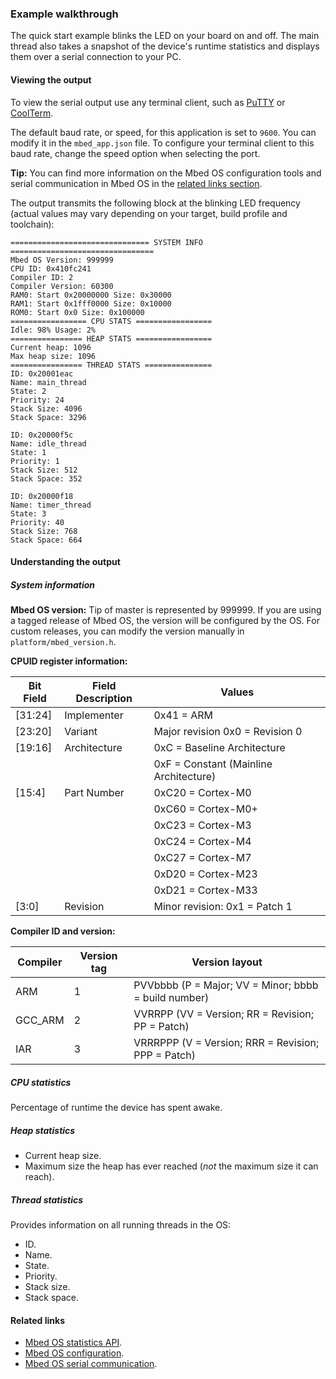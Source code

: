 ### Example walkthrough

The quick start example blinks the LED on your board on and off. The main thread also takes a snapshot of the device's runtime statistics and displays them over a serial connection to your PC.

#### Viewing the output

To view the serial output use any terminal client, such as [PuTTY](http://www.putty.org/) or [CoolTerm](http://freeware.the-meiers.org/).

The default baud rate, or speed, for this application is set to `9600`. You can modify it in the `mbed_app.json` file. To configure your terminal client to this baud rate, change the speed option when selecting the port.

<span class="tips">**Tip:** You can find more information on the Mbed OS configuration tools and serial communication in Mbed OS in the [related links section](#related-links).</span>

The output transmits the following block at the blinking LED frequency (actual values may vary depending on your target, build profile and toolchain):

```
=============================== SYSTEM INFO  ================================
Mbed OS Version: 999999
CPU ID: 0x410fc241
Compiler ID: 2
Compiler Version: 60300
RAM0: Start 0x20000000 Size: 0x30000
RAM1: Start 0x1fff0000 Size: 0x10000
ROM0: Start 0x0 Size: 0x100000
================= CPU STATS =================
Idle: 98% Usage: 2%
================ HEAP STATS =================
Current heap: 1096
Max heap size: 1096
================ THREAD STATS ===============
ID: 0x20001eac
Name: main_thread
State: 2
Priority: 24
Stack Size: 4096
Stack Space: 3296

ID: 0x20000f5c
Name: idle_thread
State: 1
Priority: 1
Stack Size: 512
Stack Space: 352

ID: 0x20000f18
Name: timer_thread
State: 3
Priority: 40
Stack Size: 768
Stack Space: 664

```

#### Understanding the output

##### System information

**Mbed OS version:** Tip of master is represented by 999999. If you are using a tagged release of Mbed OS, the version will be configured by the OS. For custom releases, you can modify the version manually in `platform/mbed_version.h`.

**CPUID register information:**

| Bit Field | Field Description | Values |
| --------- | ----------------- | ------ |
|[31:24]    | Implementer       | 0x41 = ARM |
|[23:20]    | Variant           | Major revision 0x0  =  Revision 0 |
|[19:16]    | Architecture      | 0xC  = Baseline Architecture |
|           |                   | 0xF  = Constant (Mainline Architecture) |
|[15:4]     | Part Number       | 0xC20 =  Cortex-M0 |
|           |                   | 0xC60 = Cortex-M0+ |
|           |                   | 0xC23 = Cortex-M3  |
|           |                   | 0xC24 = Cortex-M4  |
|           |                   | 0xC27 = Cortex-M7  |
|           |                   | 0xD20 = Cortex-M23 |
|           |                   | 0xD21 = Cortex-M33 |
|[3:0]      | Revision          | Minor revision: 0x1 = Patch 1 |

**Compiler ID and version:**

| Compiler | Version tag | Version layout |
| -------- | ----------- | -------------- |
| ARM      | 1           | PVVbbbb (P = Major; VV = Minor; bbbb = build number) |
| GCC_ARM  | 2           | VVRRPP  (VV = Version; RR = Revision; PP = Patch)    |
| IAR      | 3           | VRRRPPP (V = Version; RRR = Revision; PPP = Patch)   |


##### CPU statistics

Percentage of runtime the device has spent awake.

##### Heap statistics

- Current heap size.
- Maximum size the heap has ever reached (*not* the maximum size it can reach).

##### Thread statistics

Provides information on all running threads in the OS:

- ID.
- Name.
- State.
- Priority.
- Stack size.
- Stack space.

#### Related links

- [Mbed OS statistics API](../apis/mbed-statistics.html).
- [Mbed OS configuration](../reference/configuration.html).
- [Mbed OS serial communication](../tutorials/serial-communication.html).
